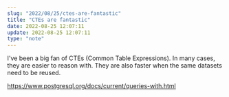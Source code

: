 ```yaml
---
slug: "2022/08/25/ctes-are-fantastic"
title: "CTEs are fantastic"
date: 2022-08-25 12:07:11
update: 2022-08-25 12:07:11
type: "note"
---
```


I've been a big fan of CTEs (Common Table Expressions). In many cases, they are easier to reason with. They are also faster when the same datasets need to be reused.

https://www.postgresql.org/docs/current/queries-with.html
